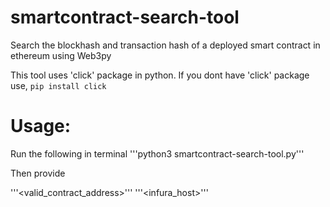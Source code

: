 # smartcontract-search-tool
Search the blockhash and transaction hash of a deployed smart contract in ethereum using Web3py

This tool uses 'click' package in python. If you dont have 'click' package use,
```pip install click```



# Usage:

Run the following in terminal 
'''python3 smartcontract-search-tool.py'''

Then provide 

'''<valid_contract_address>'''
'''<infura_host>'''

